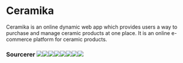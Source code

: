 # Ceramika
Ceramika is an online dynamic web app which provides users a way to purchase and manage ceramic products at one place. It is an online e-commerce platform for ceramic products.

### Sourcerer [![](https://sourcerer.io/fame/ParthPathak27/ParthPathak27/Ceramika/images/0)](https://sourcerer.io/fame/ParthPathak27/ParthPathak27/Ceramika/links/0)[![](https://sourcerer.io/fame/ParthPathak27/ParthPathak27/Ceramika/images/1)](https://sourcerer.io/fame/ParthPathak27/ParthPathak27/Ceramika/links/1)[![](https://sourcerer.io/fame/ParthPathak27/ParthPathak27/Ceramika/images/2)](https://sourcerer.io/fame/ParthPathak27/ParthPathak27/Ceramika/links/2)[![](https://sourcerer.io/fame/ParthPathak27/ParthPathak27/Ceramika/images/3)](https://sourcerer.io/fame/ParthPathak27/ParthPathak27/Ceramika/links/3)[![](https://sourcerer.io/fame/ParthPathak27/ParthPathak27/Ceramika/images/4)](https://sourcerer.io/fame/ParthPathak27/ParthPathak27/Ceramika/links/4)[![](https://sourcerer.io/fame/ParthPathak27/ParthPathak27/Ceramika/images/5)](https://sourcerer.io/fame/ParthPathak27/ParthPathak27/Ceramika/links/5)[![](https://sourcerer.io/fame/ParthPathak27/ParthPathak27/Ceramika/images/6)](https://sourcerer.io/fame/ParthPathak27/ParthPathak27/Ceramika/links/6)[![](https://sourcerer.io/fame/ParthPathak27/ParthPathak27/Ceramika/images/7)](https://sourcerer.io/fame/ParthPathak27/ParthPathak27/Ceramika/links/7)
